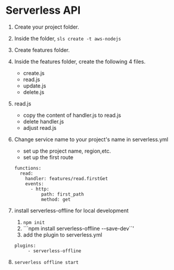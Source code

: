 # Serverless API

1. Create your project folder.
2. Inside the folder, ```sls create -t aws-nodejs```
3. Create features folder.
4. Inside the features folder, create the following 4 files.
    - create.js
    - read.js
    - update.js
    - delete.js
5. read.js
    - copy the content of handler.js to read.js
    - delete handler.js
    - adjust read.js

6. Change service name to your project's name in serverless.yml
    - set up the project name, region,etc.
    - set up the first route
    ```
    functions:
      read:
        handler: features/read.firstGet
        events:
          - http:
              path: first_path
              method: get
    ```

7. install serverless-offline for local development
    1) ```npm init```
    2) ```npm install serverless-offline --save-dev``'
    3) add the plugin to serverless.yml
    ```
    plugins:
         - serverless-offline
    ```

8. ```serverless offline start```
